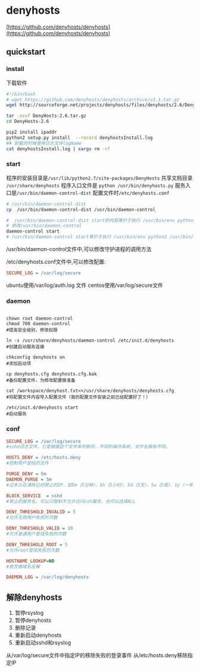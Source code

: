 # denyhosts

[https://github.com/denyhosts/denyhosts](https://github.com/denyhosts/denyhosts)
## quickstart
### install
下载软件
``` bash
#!/bin/bash
# wget https://github.com/denyhosts/denyhosts/archive/v3.1.tar.gz 
wget http://sourceforge.net/projects/denyhosts/files/denyhosts/2.6/DenyHosts-2.6.tar.gz # python2 的多年前的旧版本

tar -zxvf DenyHosts-2.6.tar.gz
cd DenyHosts-2.6

pip2 install ipaddr 
python2 setup.py install  --record denyhostsInstall.log
## 卸载的时候使用日志文件logName
cat denyhostsInstall.log | xargs rm -rf
```

### start
程序的安装目录是`/usr/lib/python2.7/site-packages/DenyHosts`
共享文档目录 `/usr/share/denyhosts`
程序入口文件是 `python /usr/bin/denyhosts.py`
服务入口是`/usr/bin/daemon-control-dist`
配置文件时`/etc/denyhosts.conf`
``` bash
# /usr/bin/daemon-control-dist
cp  /usr/bin/daemon-control-dist /usr/bin/daemon-control

#  /usr/bin/daemon-control-dist start的内容等价于执行 /usr/bin/env python /usr/local/bin/denyhosts --config /etc/denyhosts.conf --daemon
# 修改/usr/bin/daemon-control
daemon-control start
# /usr/bin/daemon-control start等价于执行 /usr/bin/env python2 /usr/bin/denyhosts.py --config /etc/denyhosts.conf --daemon
```

/usr/bin/daemon-control文件中,可以修改守护进程的调用方法

/etc/denyhosts.conf文件中,可以修改配置:
``` ini
SECURE_LOG = /var/log/secure

```
ubuntu使用/var/log/auth.log 文件
centos使用/var/log/secure文件


### daemon

```

chown root daemon-control
chmod 700 daemon-control
#提高安全级别，修改权限

ln -s /usr/share/denyhosts/daemon-control /etc/init.d/denyhosts
#创建启动服务连接

chkconfig denyhosts on
#添加启动项

cp denyhosts.cfg denyhosts.cfg.bak
#备份配置文件，为修改配置做准备

cat /workspace/denyhost.txt<</usr/share/denyhosts/denyhosts.cfg
#将配置文件内容导入配置文件（我的配置文件安装之前已经配置好了！）

/etc/init.d/denyhosts start
#启动服务

```

### conf

``` ini
SECURE_LOG = /var/log/secure
#sshd日志文件，它是根据这个文件来判断的，不同的操作系统，文件名稍有不同。

HOSTS_DENY = /etc/hosts.deny
#控制用户登陆的文件

PURGE_DENY = 5m
DAEMON_PURGE = 5m
#过多久后清除已经禁止的IP，如5m（5分钟）、5h（5小时）、5d（5天）、5w（5周）、1y（一年）

BLOCK_SERVICE  = sshd
#禁止的服务名，可以只限制不允许访问ssh服务，也可以选择ALL

DENY_THRESHOLD_INVALID = 5
#允许无效用户失败的次数

DENY_THRESHOLD_VALID = 10
#允许普通用户登陆失败的次数

DENY_THRESHOLD_ROOT = 5
#允许root登陆失败的次数

HOSTNAME_LOOKUP=NO
#是否做域名反解

DAEMON_LOG = /var/log/denyhosts
```

## 解除denyhosts

1. 暂停rsyslog
2. 暂停denyhosts
3. 删除记录
4. 重新启动denyhosts
5. 重新启动sshd和rsyslog

从/var/log/secure文件中指定IP的移除失败的登录事件
从/etc/hosts.deny移除指定IP
